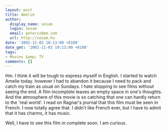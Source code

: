 ```yaml
---
layout: post
title: Amelie
author:
  display_name: sesam
  login: sesam
  email: petersz@me.com
  url: http://sesam.hu
date: '2002-11-03 18:13:00 +0100'
date_gmt: '2002-11-03 19:13:00 +0100'
tags:
- Movies &amp; TV
comments: []
---
```


Hm. I think it will be tough to express myself in English. I started to watch Amelie today. however I had to abandon it because I need to pack and catch my train as usual on Sundays. I hate stopping to see films without seeing the end. A film incomplete leaves an empty space in one's thoughts. And the atmosphere of this movie is so catching that one can hardly return to the 'real world'. I read on Ragnar's journal that this film must be seen in French. I now totally agree that. I didn't like French ever, but I have to admit that it has charms, it has music.

Well, I have to see this film in complete soon. I am curious.
